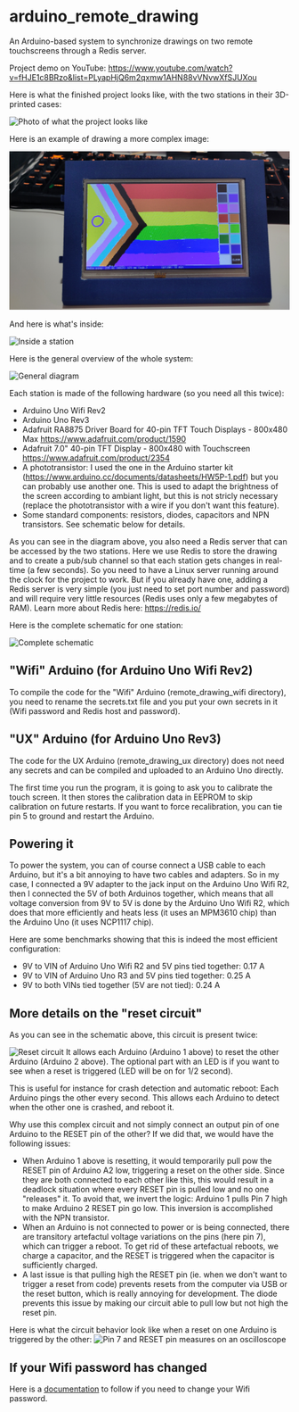 # arduino_remote_drawing
An Arduino-based system to synchronize drawings on two remote touchscreens through a Redis server.

Project demo on YouTube: https://www.youtube.com/watch?v=fHJE1c8BRzo&list=PLyapHjQ6m2qxmw1AHN88vVNvwXfSJUXou

Here is what the finished project looks like, with the two stations in their 3D-printed cases:

![Photo of what the project looks like](/images/two_stations.jpg?raw=true)

Here is an example of drawing a more complex image:

![Pridge flag drawn on device](/images/pride_flag.jpg?raw=true)

And here is what's inside:

![Inside a station](/images/inside_with_screen.jpg?raw=true)

Here is the general overview of the whole system:

![General diagram](/schematics/overview.jpg?raw=true)

Each station is made of the following hardware (so you need all this twice):
* Arduino Uno Wifi Rev2
* Arduino Uno Rev3
* Adafruit RA8875 Driver Board for 40-pin TFT Touch Displays - 800x480 Max https://www.adafruit.com/product/1590
* Adafruit 7.0" 40-pin TFT Display - 800x480 with Touchscreen https://www.adafruit.com/product/2354
* A phototransistor: I used the one in the Arduino starter kit (https://www.arduino.cc/documents/datasheets/HW5P-1.pdf) but you can probably use another one. This is used to adapt the brightness of the screen according to ambiant light, but this is not stricly necessary (replace the phototransistor with a wire if you don't want this feature).
* Some standard components: resistors, diodes, capacitors and NPN transistors. See schematic below for details.

As you can see in the diagram above, you also need a Redis server that can be accessed by the two stations. Here we use Redis to store the drawing and to create a pub/sub channel so that each station gets changes in real-time (a few seconds). So you need to have a Linux server running around the clock for the project to work. But if you already have one, adding a Redis server is very simple (you just need to set port number and password) and will require very little resources (Redis uses only a few megabytes of RAM). Learn more about Redis here: https://redis.io/

Here is the complete schematic for one station:

![Complete schematic](/schematics/complete_schematic.png?raw=true)

## "Wifi" Arduino (for Arduino Uno Wifi Rev2)
To compile the code for the "Wifi" Arduino (remote_drawing_wifi directory), you need to rename the secrets.txt file and you put your own secrets in it (Wifi password and Redis host and password).

## "UX" Arduino (for Arduino Uno Rev3)
The code for the UX Arduino (remote_drawing_ux directory) does not need any secrets and can be compiled and uploaded to an Arduino Uno directly.

The first time you run the program, it is going to ask you to calibrate the touch screen. It then stores the calibration data in EEPROM to skip calibration on future restarts. If you want to force recalibration, you can tie pin 5 to ground and restart the Arduino.

## Powering it
To power the system, you can of course connect a USB cable to each Arduino, but it's a bit annoying to have two cables and adapters. So in my case, I connected a 9V adapter to the jack input on the Arduino Uno Wifi R2, then I connected the 5V of both Arduinos together, which means that all voltage conversion from 9V to 5V is done by the Arduino Uno Wifi R2, which does that more efficiently and heats less (it uses an MPM3610 chip) than the Arduino Uno (it uses NCP1117 chip).

Here are some benchmarks showing that this is indeed the most efficient configuration:
* 9V to VIN of Arduino Uno Wifi R2 and 5V pins tied together: 0.17 A
* 9V to VIN of Arduino Uno R3 and 5V pins tied together: 0.25 A
* 9V to both VINs tied together (5V are not tied): 0.24 A

## More details on the "reset circuit"
As you can see in the schematic above, this circuit is present twice:

![Reset circuit](/schematics/reset_circuit.jpg?raw=true)
It allows each Arduino (Arduino 1 above) to reset the other Arduino (Arduino 2 above). The optional part with an LED is if you want to see when a reset is triggered (LED will be on for 1/2 second).

This is useful for instance for crash detection and automatic reboot: Each Arduino pings the other every second. This allows each Arduino to detect when the other one is crashed, and reboot it.

Why use this complex circuit and not simply connect an output pin of one Arduino to the RESET pin of the other? If we did that, we would have the following issues:
* When Arduino 1 above is resetting, it would temporarily pull pow the RESET pin of Arduino A2 low, triggering a reset on the other side. Since they are both connected to each other like this, this would result in a deadlock situation where every RESET pin is pulled low and no one "releases" it. To avoid that, we invert the logic: Arduino 1 pulls Pin 7 high to make Arduino 2 RESET pin go low. This inversion is accomplished with the NPN transistor.
* When an Arduino is not connected to power or is being connected, there are transitory artefactul voltage variations on the pins (here pin 7), which can trigger a reboot. To get rid of these artefactual reboots, we charge a capacitor, and the RESET is triggered when the capacitor is sufficiently charged.
* A last issue is that pulling high the RESET pin (ie. when we don't want to trigger a reset from code) prevents resets from the computer via USB or the reset button, which is really annoying for development. The diode prevents this issue by making our circuit able to pull low but not high the reset pin.

Here is what the circuit behavior look like when a reset on one Arduino is triggered by the other:
![Pin 7 and RESET pin measures on an oscilloscope](/benchmarks/reboot%20system/20210622_190719.jpg?raw=true)

## If your Wifi password has changed
Here is a [documentation](docs/change_wifi_password.md) to follow if you need to change your Wifi password.
